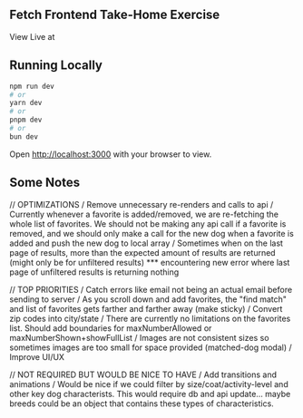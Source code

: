 ## Fetch Frontend Take-Home Exercise

View Live at []()

## Running Locally

```bash
npm run dev
# or
yarn dev
# or
pnpm dev
# or
bun dev
```

Open [http://localhost:3000](http://localhost:3000) with your browser to view.


## Some Notes

// OPTIMIZATIONS
    / Remove unnecessary re-renders and calls to api
    / Currently whenever a favorite is added/removed, we are re-fetching the whole list of favorites. We should not be making any api call if a favorite is removed, and we should only make a call for the new dog when a favorite is added and push the new dog to local array
    / Sometimes when on the last page of results, more than the expected amount of results are returned (might only be for unfiltered results)
        *** encountering new error where last page of unfiltered results is returning nothing

// TOP PRIORITIES
    / Catch errors like email not being an actual email before sending to server
    / As you scroll down and add favorites, the "find match" and list of favorites gets farther and farther away (make sticky)
    / Convert zip codes into city/state
    / There are currently no limitations on the favorites list. Should add boundaries for maxNumberAllowed or maxNumberShown+showFullList
    / Images are not consistent sizes so sometimes images are too small for space provided (matched-dog modal)
    / Improve UI/UX


// NOT REQUIRED BUT WOULD BE NICE TO HAVE
    / Add transitions and animations
    / Would be nice if we could filter by size/coat/activity-level and other key dog characterists. This would require db and api update... maybe breeds could be an object that contains these types of characteristics.